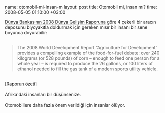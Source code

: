 name: otomobil-mi-insan-m
layout: post
title: Otomobil mi, insan mı?
time: 2008-05-05 01:10:00 +03:00

<a href="http://econ.worldbank.org/WBSITE/EXTERNAL/EXTDEC/EXTRESEARCH/EXTWDRS/EXTWDR2008/0,,menuPK:2795178~pagePK:64167702~piPK:64167676~theSitePK:2795143,00.html">Dünya Bankasının 2008 Dünya Gelişim Raporuna</a> göre 4 çekerli bir aracın deposunu biyoyakıtla doldurmak için gereken mısır bir insanı bir sene boyunca doyurabilir:<br /><br /><blockquote>The 2008 World Development Report “Agriculture for Development” provides a compelling example of the food-for-fuel debate: over 240 kilograms (or 528 pounds) of corn – enough to feed one person for a whole year – is required to produce the 26 gallons, or 100 liters of ethanol needed to fill the gas tank of a modern sports utility vehicle.</blockquote><br />[<a href="http://web.worldbank.org/WBSITE/EXTERNAL/COUNTRIES/AFRICAEXT/0,,contentMDK:21727859~menuPK:258657~pagePK:2865106~piPK:2865128~theSitePK:258644,00.html">Raporun özeti</a>]<br /><br />Afrika'daki insanları bir düşünsenize. <br /><br />Otomobillere daha fazla önem verildiği için insanlar ölüyor.
